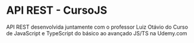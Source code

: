 # API REST - CursoJS

API REST desenvolvida juntamente com o professor Luiz Otávio do Curso de JavaScript e TypeScript do básico ao avançado JS/TS na Udemy.com
